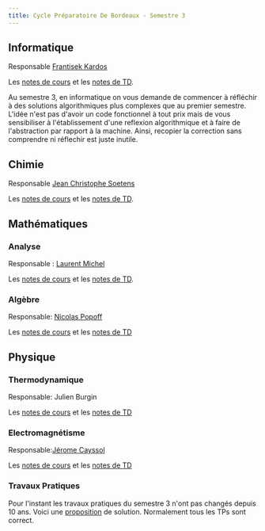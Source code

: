 ```yaml
---
title: Cycle Préparatoire De Bordeaux - Semestre 3
---
```


## Informatique

Responsable [Frantisek Kardos](https://www.labri.fr/index.php?n=Annuaires.Profile&id=Kardos_ID1346656366)

Les [notes de cours](informatique/cours.pdf) et les
[notes de TD](informatique/TD.pdf).

Au semestre 3, en informatique on vous demande de commencer à réfléchir à des
solutions algorithmiques plus complexes que au premier semestre. L'idée n'est
pas d'avoir un code fonctionnel à tout prix mais de vous sensibiliser à
l'établissement d'une reflexion algorithmique et à faire de l'abstraction par
rapport à la machine. Ainsi, recopier la correction sans comprendre ni réflechir est juste inutile.

## Chimie

Responsable [Jean Christophe Soetens](http://theo.ism.u-bordeaux1.fr/index.php)

Les [notes de cours](Chimie-cours.pdf) et les [notes de TD](Chimie-TD.pdf).

## Mathématiques

### Analyse

Responsable : [Laurent Michel](https://www.math.u-bordeaux.fr/~lamichel/enseignement.html)

Les [notes de cours](maths/ncours.pdf) et les [notes de TD](maths/ntd.pdf).

### Algèbre

Responsable: [Nicolas Popoff](https://www.math.u-bordeaux.fr/~npopoff/)

Les [notes de cours](maths/gcours.pdf) et les [notes de TD](maths/gtd.pdf)

## Physique

### Thermodynamique

Responsable: Julien Burgin

Les [notes de cours](physique/Thermo-cours.pdf) et les [notes de TD](physique/Thermo-TD.pdf)

### Electromagnétisme

Responsable:[Jérome Cayssol](https://www.loma.cnrs.fr/jerome-cayssol/)

Les [notes de cours](physique/Electromagnétisme-cours.pdf) et les [notes de TD](physique/Electromagnétisme-TD.pdf)

### Travaux Pratiques

Pour l'instant les travaux pratiques du semestre 3 n'ont pas changés depuis 10
ans. Voici une [proposition](physique/TP-S3.pdf) de
solution. Normalement tous les TPs sont correct.
